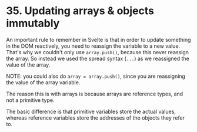 # 35. Updating arrays & objects immutably

An important rule to remember in Svelte is that in order to update something in the DOM reactively, you need to reassign the variable to a new value.
That's why we couldn't only use `array.push()`, because this never reassign the array.
So instead we used the spread syntax (`...`) as we reassigned the value of the array.

NOTE: you could also do `array = array.push()`, since you are reassigning the value of the array variable.

The reason this is with arrays is because arrays are reference types, and not a primitive type.

The basic difference is that primitive variables store the actual values, whereas reference variables store the addresses of the objects they refer to.
